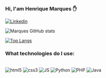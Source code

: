 ### Hi, I'am Henrique Marques ✋
[![Linkedin](https://img.shields.io/badge/LinkedIn-0077B5?style=for-the-badge&logo=linkedin&logoColor=white)](https://www.linkedin.com/in/henrique-marques-1a1140199/)

![Marques GitHub stats](https://github-readme-stats.vercel.app/api?username=Henrique123-Marques&show_icons=true&theme=dracula)

[![Top Langs](https://github-readme-stats.vercel.app/api/top-langs/?username=Henrique123-Marques)](https://github.com/Henrique123-Marques/github-readme-stats)

### What technologies do I use:
<div style = "display_block"><br/>
  <img align = "center" alt = "html5" src = "https://img.shields.io/badge/HTML5-E34F26?style=for-the-badge&logo=html5&logoColor=white"/>
  <img align = "center" alt = "css3" src = "https://img.shields.io/badge/CSS3-1572B6?style=for-the-badge&logo=css3&logoColor=white"/>
  <img align = "center" alt = "JS" src = "https://img.shields.io/badge/JavaScript-F7DF1E?style=for-the-badge&logo=javascript&logoColor=black"/>
  <img align = "center" alt = "Python" src = "https://img.shields.io/badge/Python-14354C?style=for-the-badge&logo=python&logoColor=white"/>
  <img align = "center" alt = "PHP" src = "https://img.shields.io/badge/PHP-777BB4?style=for-the-badge&logo=php&logoColor=white"/>
  <img align = "center" alt = "Java" src = "https://img.shields.io/badge/Java-ED8B00?style=for-the-badge&logo=java&logoColor=white"/>
</div>

